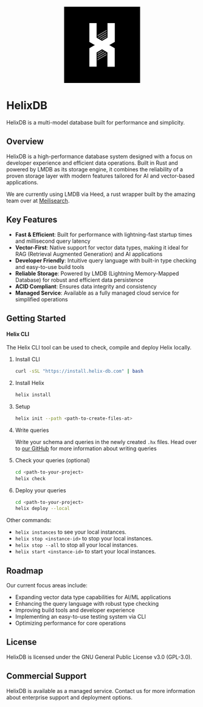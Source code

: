 <p align="center">
  <img src="./icon-1.png" alt="HelixDB Logo" width="200" height="200">
</p>

# HelixDB

HelixDB is a multi-model database built for performance and simplicity.


## Overview

HelixDB is a high-performance database system designed with a focus on developer experience and efficient data operations. Built in Rust and powered by LMDB as its storage engine, it combines the reliability of a proven storage layer with modern features tailored for AI and vector-based applications.

We are currently using LMDB via Heed, a rust wrapper built by the amazing team over at [Meilisearch](https://github.com/meilisearch/heed).

## Key Features

- **Fast & Efficient**: Built for performance with lightning-fast startup times and millisecond query latency
- **Vector-First**: Native support for vector data types, making it ideal for RAG (Retrieval Augmented Generation) and AI applications
- **Developer Friendly**: Intuitive query language with built-in type checking and easy-to-use build tools
- **Reliable Storage**: Powered by LMDB (Lightning Memory-Mapped Database) for robust and efficient data persistence
- **ACID Compliant**: Ensures data integrity and consistency
- **Managed Service**: Available as a fully managed cloud service for simplified operations

## Getting Started

#### Helix CLI

The Helix CLI tool can be used to check, compile and deploy Helix locally.

1. Install CLI

   ```bash
   curl -sSL "https://install.helix-db.com" | bash
   ```

2. Install Helix

   ```bash
   helix install
   ```

3. Setup

   ```bash
   helix init --path <path-to-create-files-at>
   ```

4. Write queries

   Write your schema and queries in the newly created `.hx` files.
   Head over to [our GitHub](https://github.com/HelixDB/helix-db) for more information about writing queries

5. Check your queries (optional)

   ```bash
   cd <path-to-your-project>
   helix check
   ```

6. Deploy your queries

   ```bash
   cd <path-to-your-project>
   helix deploy --local
   ```

Other commands:

- `helix instances` to see your local instances.
- `helix stop <instance-id>` to stop your local instances.
- `helix stop --all` to stop all your local instances.
- `helix start <instance-id>` to start your local instances.

## Roadmap

Our current focus areas include:

- Expanding vector data type capabilities for AI/ML applications
- Enhancing the query language with robust type checking
- Improving build tools and developer experience
- Implementing an easy-to-use testing system via CLI
- Optimizing performance for core operations

## License

HelixDB is licensed under the GNU General Public License v3.0 (GPL-3.0).

## Commercial Support

HelixDB is available as a managed service. Contact us for more information about enterprise support and deployment options.

